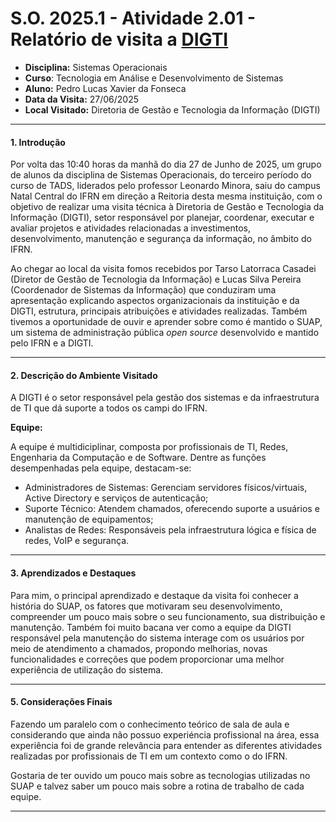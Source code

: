 # S.O. 2025.1 - Atividade 2.01 - Relatório de visita a [DIGTI](https://portal.ifrn.edu.br/institucional/tecnologia-da-informacao/)

- **Disciplina:** Sistemas Operacionais 
- **Curso**: Tecnologia em Análise e Desenvolvimento de Sistemas
- **Aluno:** Pedro Lucas Xavier da Fonseca
- **Data da Visita:** 27/06/2025
- **Local Visitado:** Diretoria de Gestão e Tecnologia da Informação (DIGTI)

---
#### **1. Introdução**  

Por volta das 10:40 horas da manhã do dia 27 de Junho de 2025, um grupo de alunos da disciplina de Sistemas Operacionais, do terceiro período do curso de TADS, liderados pelo professor Leonardo Minora, saiu do campus Natal Central do IFRN em direção a Reitoria desta mesma instituição, com o objetivo de realizar uma visita técnica à Diretoria de Gestão e Tecnologia da Informação (DIGTI), setor responsável por planejar, coordenar, executar e avaliar projetos e atividades relacionadas a investimentos, desenvolvimento, manutenção e segurança da informação, no âmbito do IFRN.

Ao chegar ao local da visita fomos recebidos por Tarso Latorraca Casadei (Diretor de Gestão de Tecnologia da Informação) e Lucas Silva Pereira (Coordenador de Sistemas da Informação) que conduziram uma apresentação explicando aspectos organizacionais da instituição e da DIGTI, estrutura, principais atribuições e atividades realizadas. Também tivemos a oportunidade de ouvir e aprender sobre como é mantido o SUAP, um sistema de administração pública *open source* desenvolvido e mantido pelo IFRN e a DIGTI.

---
#### **2. Descrição do Ambiente Visitado**

A DIGTI é o setor responsável pela gestão dos sistemas e da infraestrutura de TI que dá suporte a todos os campi do IFRN.

**Equipe:** 

A equipe é multidiciplinar, composta por profissionais de TI, Redes, Engenharia da Computação e de Software. Dentre as funções desempenhadas pela equipe, destacam-se:

- Administradores de Sistemas: Gerenciam servidores físicos/virtuais, Active Directory e serviços de autenticação;
- Suporte Técnico: Atendem chamados, oferecendo suporte a usuários e manutenção de equipamentos;
- Analistas de Redes: Responsáveis pela infraestrutura lógica e física de redes, VoIP e segurança.

---
#### **3. Aprendizados e Destaques**  

Para mim, o principal aprendizado e destaque da visita foi conhecer a história do SUAP, os fatores que motivaram seu desenvolvimento, compreender um pouco mais sobre o seu funcionamento, sua distribuição e manutenção. Também foi muito bacana ver como a equipe da DIGTI responsável pela manutenção do sistema interage com os usuários por meio de atendimento a chamados, propondo melhorias, novas funcionalidades e correções que podem proporcionar uma melhor experiência de utilização do sistema.

---
#### **5. Considerações Finais**  

Fazendo um paralelo com o conhecimento teórico de sala de aula e considerando que ainda não possuo experiéncia profissional na área, essa experiência foi de grande relevância para entender as diferentes atividades realizadas por profissionais de TI em um contexto como o do IFRN.

Gostaria de ter ouvido um pouco mais sobre as tecnologias utilizadas no SUAP e talvez saber um pouco mais sobre a rotina de trabalho de cada equipe.

---